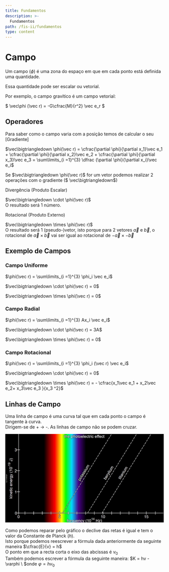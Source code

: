 ```yaml
---
title: Fundamentos
description: >-
  Fundamentos
path: /fis-ii/fundamentos
type: content
---
```


# Campo

Um campo ($\phi$) é uma zona do espaço em que em cada ponto está definida uma quantidade.

Essa quantidade pode ser escalar ou vetorial.

Por exemplo, o campo gravítico é um campo vetorial:

$ \vec\phi (\vec r) = -G\cfrac{M}{r^2} \vec e_r $

## Operadores

Para saber como o campo varia com a posição temos de calcular o seu [Gradiente]

$\vec\bigtriangledown \phi(\vec r) = \cfrac{\partial \phi}{\partial x_1}\vec e_1 + \cfrac{\partial \phi}{\partial x_2}\vec e_2 + \cfrac{\partial \phi}{\partial x_3}\vec e_3 = \sum\limits_{i =1}^{3} \dfrac {\partial \phi}{\partial x_i}\vec e_i$

Se $\vec\bigtriangledown \phi(\vec r)$ for um vetor podemos realizar 2 operações com o gradiente ($ \vec\bigtriangledown$)

Divergência (Produto Escalar)

$\vec\bigtriangledown \cdot \phi(\vec r)$\
 O resultado será 1 número.

Rotacional (Produto Externo)

$\vec\bigtriangledown \times \phi(\vec r)$\
 O resultado será 1 (pseudo-)vetor, isto porque para 2 vetores $\vec a$ e $\vec b$, o rotacional de $\vec a \times \vec b$ vai ser igual ao rotacional de $- \vec a \times - \vec b$

## Exemplo de Campos

### Campo Uniforme

$\phi(\vec r) = \sum\limits_{i =1}^{3}  \phi_i  \vec e_i$

$\vec\bigtriangledown \cdot \phi(\vec r) = 0$

$\vec\bigtriangledown \times \phi(\vec r) = 0$

### Campo Radial

$\phi(\vec r) = \sum\limits_{i =1}^{3}  Ax_i  \vec e_i$

$\vec\bigtriangledown \cdot \phi(\vec r) = 3A$

$\vec\bigtriangledown \times \phi(\vec r) = 0$

### Campo Rotacional

$\phi(\vec r) = \sum\limits_{i =1}^{3}  \phi_i (\vec r)  \vec e_i$

$\vec\bigtriangledown \cdot \phi(\vec r) = 0$

$\vec\bigtriangledown \times \phi(\vec r) = - \cfrac{x_1\vec e_1 + x_2\vec e_2+  x_3\vec e_3 }{x_3 ^2}$

## Linhas de Campo

Uma linha de campo é uma curva tal que em cada ponto o
campo é tangente à curva.\
 Dirigem-se de + $\rightarrow$ -.
As linhas de campo não se podem cruzar.

![graph](./imgs/0001-photoeletric-grap.png)

Como podemos reparar pelo gráfico o declive das retas é igual e tem o valor da Constante de Planck ($h$).\
Isto porque podemos reescrever a fórmula dada anteriormente da seguinte maneira
$\cfrac{E}{v} = h$\
O ponto em que a recta corta o eixo das abcissas é $v_0$\
Também podemos escrever a fórmula da seguinte maneira:
$K = hv - \varphi \ $onde $\varphi = hv_0$
